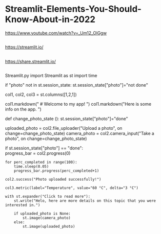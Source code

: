 # Streamlit-Elements-You-Should-Know-About-in-2022

https://www.youtube.com/watch?v=_Um12_OlGgw
##

https://streamlit.io/

##

https://share.streamlit.io/

##
Streamlit.py 
import Streamlit as st
import time 

if "photo" not in st.session_state:
    st.session_state["photo"]="not done"

col1, col2, col3 = st.columns([1,2,1])

col1.markdown(" # Welcome to my app! ")
col1.markdown("Here is some info on the app. ") 


def change_photo_state ():
     st.session_state["photo"]="done"


uploaded_photo = col2.file_uploader("Upload a photo", on change=change_photo_state)
camera_photo = col2.camera_input("Take a photo", on change=change_photo_state)
 
if  st.session_state["photo"] == "done":    
    progress_bar = col2.progress(0)

    for perc_completed in range(100):
        time.sleep(0.05)
        progress_bar.progress(perc_completed+1)

    col2.success("Photo uploaded successfully!")

    col3.metric(label="Temperature", value="60 °C", delta="3 °C")

    with st.expander("Click to read more"):
        st.write("Helo, here are more details on this topic that you were interested in.")
        
        if uploaded_photo is None:
            st.image(camera_photo)
        else:
            st.image(uploaded_photo)


